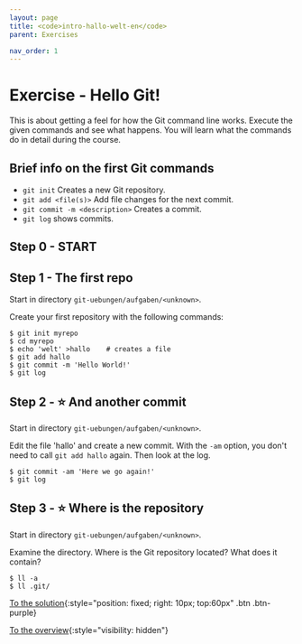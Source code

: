 ```yaml
---
layout: page
title: <code>intro-hallo-welt-en</code>
parent: Exercises

nav_order: 1
---
```

# Exercise - Hello Git!

This is about getting a feel for how the Git command line works.
Execute the given commands and see what happens.
You will learn what the commands do in detail during the course.

## Brief info on the first Git commands

* `git init` Creates a new Git repository.
* `git add <file(s)>` Add file changes for the next commit.
* `git commit -m <description>` Creates a commit.
* `git log` shows commits.


<h2>Step 0 - START <!-- UEB/Hello Git!/0 --></h2>

<h2>Step 1 - The first repo <!-- UEB/Hello Git!/1 --></h2>

Start in directory `git-uebungen/aufgaben/<unknown>`.

Create your first repository with the following commands:

    $ git init myrepo
    $ cd myrepo
    $ echo 'welt' >hallo    # creates a file
    $ git add hallo
    $ git commit -m 'Hello World!'
    $ git log

<h2>Step 2 - ⭐ And another commit <!-- UEB/Hello Git!/2 --></h2>

Start in directory `git-uebungen/aufgaben/<unknown>`.

Edit the file 'hallo' and create a new commit.
With the `-am` option, you don't need to call `git add hallo` again.
Then look at the log.

    $ git commit -am 'Here we go again!'
    $ git log

<h2>Step 3 - ⭐ Where is the repository <!-- UEB/Hello Git!/3 --></h2>

Start in directory `git-uebungen/aufgaben/<unknown>`.

Examine the directory.
Where is the Git repository located? What does it contain?

    $ ll -a
    $ ll .git/

[To the solution](loesung-intro-hallo-welt-en.html){:style="position: fixed; right: 10px; top:60px" .btn .btn-purple}

[To the overview](../../ueberblick-en.html){:style="visibility: hidden"}

